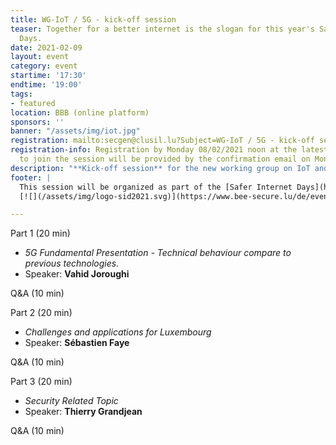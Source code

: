 ```yaml
---
title: WG-IoT / 5G - kick-off session
teaser: Together for a better internet is the slogan for this year's Safer Internet
  Days.
date: 2021-02-09
layout: event
category: event
startime: '17:30'
endtime: '19:00'
tags:
- featured
location: BBB (online platform)
sponsors: ''
banner: "/assets/img/iot.jpg"
registration: mailto:secgen@clusil.lu?Subject=WG-IoT / 5G - kick-off session
registration-info: Registration by Monday 08/02/2021 noon at the latest. The link
  to join the session will be provided by the confirmation email on Monday 08/02/2021.
description: "**Kick-off session** for the new working group on IoT and 5G."
footer: |
  This session will be organized as part of the [Safer Internet Days](https://www.bee-secure.lu/de/event/safer-internet-day-2021/), which is organized every year since 2004 in February and it is now celebrated in approximately 170 countries worldwide.
  [![](/assets/img/logo-sid2021.svg)](https://www.bee-secure.lu/de/event/safer-internet-day-2021/)

---
```

Part 1 (20 min)

* _5G Fundamental Presentation - Technical behaviour compare to previous technologies._
* Speaker: **Vahid Joroughi**

Q&A (10 min)

Part 2 (20 min)

* _Challenges and applications for Luxembourg_
* Speaker: **Sébastien Faye**

Q&A (10 min)

Part 3 (20 min)

* _Security Related Topic_
* Speaker: **Thierry Grandjean**

Q&A (10 min)